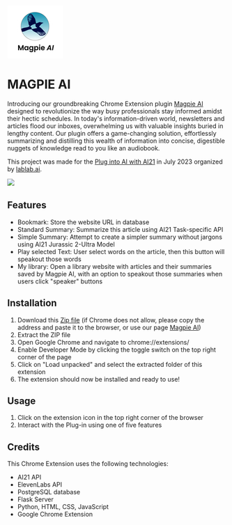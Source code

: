 
![Magpie AI Logo Project](./frontend/icon.png)
<!DOCTYPE html>
<html>
<body>
	<h1>MAGPIE AI</h1>
	<p>Introducing our groundbreaking Chrome Extension plugin <a href="https://http://130.211.217.70/">Magpie AI</a> designed to revolutionize the way busy professionals stay informed amidst their hectic schedules. In today's information-driven world, newsletters and articles flood our inboxes, overwhelming us with valuable insights buried in lengthy content. Our plugin offers a game-changing solution, effortlessly summarizing and distilling this wealth of information into concise, digestible nuggets of knowledge read to you like an audiobook.</p>
	<p>This project was made for the <a href="https://lablab.ai/event/plug-into-ai-with-ai21">Plug into AI with AI21</a> in July 2023 organized by <a href="https://lablab.ai">lablab.ai</a>.</p>
	<a href="https://youtu.be/GSGctq-CIj4" target="_blank"><img src="https://i.imgur.com/Jk1yIAT.png" ></a>
	<h2>Features</h2>
	<ul>
		<li> Bookmark: Store the website URL in database</li> 
		<li> Standard Summary: Summarize this article using AI21 Task-specific API </li> 
		<li> Simple Summary: Attempt to create a simpler summary without jargons using AI21 Jurassic 2-Ultra Model </li> 
		<li> Play selected Text: User select words on the article, then this button will speakout those words</li> 
		<li> My library: Open a library website with articles and their summaries saved by Magpie AI, with an option to speakout those summaries when users click "speaker" buttons</li> 
	</ul>
	<h2>Installation</h2>
	<ol>
		<li>Download this <a href="http://130.211.217.70/plugin.tar.gz">Zip file</a> (if Chrome does not allow, please copy the address and paste it to the browser, or use our page <a href="http://130.211.217.70/" target="_blank">Magpie AI</a>)</li>
		<li>Extract the ZIP file</li>
		<li>Open Google Chrome and navigate to chrome://extensions/</li>
		<li>Enable Developer Mode by clicking the toggle switch on the top right corner of the page</li>
		<li>Click on "Load unpacked" and select the extracted folder of this extension</li>
		<li>The extension should now be installed and ready to use!</li>
	</ol>
	<h2>Usage</h2>
	<ol>
		<li> Click on the extension icon in the top right corner of the browser</li>
		<li> Interact with the Plug-in using one of five features </li>
	</ol>
	<h2>Credits</h2>
	<p>This Chrome Extension uses the following technologies:</p>
	<ul>
		<li>AI21 API</li>
		<li>ElevenLabs API</li>
		<li>PostgreSQL database</li>
	        <li>Flask Server</li>
		<li>Python, HTML, CSS, JavaScript</li>
		<li>Google Chrome Extension </li>
	</ul>
</body>
</html>
